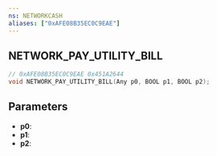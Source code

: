 ```yaml
---
ns: NETWORKCASH
aliases: ["0xAFE08B35EC0C9EAE"]
---
```

## NETWORK_PAY_UTILITY_BILL

```c
// 0xAFE08B35EC0C9EAE 0x451A2644
void NETWORK_PAY_UTILITY_BILL(Any p0, BOOL p1, BOOL p2);
```


## Parameters
* **p0**: 
* **p1**: 
* **p2**: 

